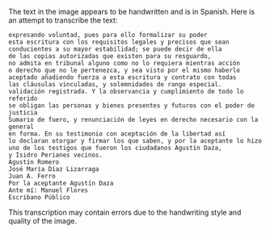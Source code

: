 The text in the image appears to be handwritten and is in Spanish. Here is an attempt to transcribe the text:

```
expresando voluntad, pues para ello formalizar su poder
esta escritura con los requisitos legales y precisos que sean
conducientes a su mayor estabilidad; se puede decir de ella
de las copias autorizadas que existen para su resguardo,
no admita en tribunal alguno como no lo requiera mientras acción
o derecho que no le pertenezca, y sea visto por el mismo haberlo
aceptado añadiendo fuerza a esta escritura y contrato con todas
las cláusulas vinculadas, y solemnidades de rango especial.
validación registrada. Y la observancia y cumplimiento de todo lo referido
se obligan las personas y bienes presentes y futuros con el poder de justicia
Sumario de fuero, y renunciación de leyes en derecho necesario con la general
en forma. En su testimonio con aceptación de la libertad así
lo declaran otorgar y firmar los que saben, y por la aceptante lo hizo
uno de los testigos que fueron los ciudadanos Agustín Daza,
y Isidro Perianes vecinos.
Agustín Romero
José María Díaz Lizarraga
Juan A. Ferro
Por la aceptante Agustín Daza
Ante mí: Manuel Flores
Escribano Público
```

This transcription may contain errors due to the handwriting style and quality of the image.